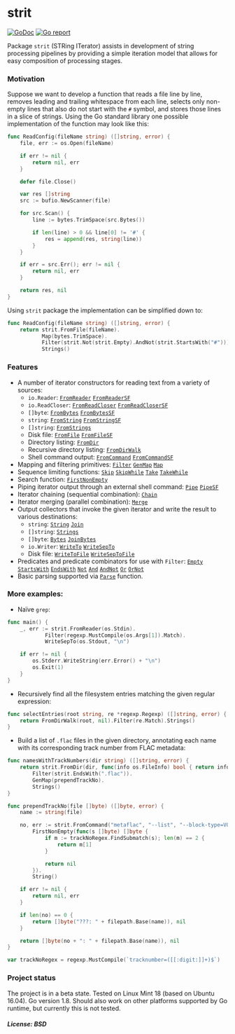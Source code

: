 # strit

[![GoDoc](https://godoc.org/github.com/maxim2266/strit?status.svg)](https://godoc.org/github.com/maxim2266/strit)
[![Go report](http://goreportcard.com/badge/maxim2266/strit)](http://goreportcard.com/report/maxim2266/strit)

Package `strit` (STRing ITerator) assists in development of string processing pipelines by providing a simple
iteration model that allows for easy composition of processing stages.

### Motivation
Suppose we want to develop a function that reads a file line by line, removes leading and trailing
whitespace from each line, selects only non-empty lines that also do not start with the `#` symbol, and
stores those lines in a slice of strings. Using the Go standard library one possible implementation
of the function may look like this:
```Go
func ReadConfig(fileName string) ([]string, error) {
	file, err := os.Open(fileName)

	if err != nil {
		return nil, err
	}

	defer file.Close()

	var res []string
	src := bufio.NewScanner(file)

	for src.Scan() {
		line := bytes.TrimSpace(src.Bytes())

		if len(line) > 0 && line[0] != '#' {
			res = append(res, string(line))
		}
	}

	if err = src.Err(); err != nil {
		return nil, err
	}

	return res, nil
}
```
Using `strit` package the implementation can be simplified down to:
```Go
func ReadConfig(fileName string) ([]string, error) {
	return strit.FromFile(fileName).
           Map(bytes.TrimSpace).
           Filter(strit.Not(strit.Empty).AndNot(strit.StartsWith("#"))).
           Strings()
```
### Features
* A number of iterator constructors for reading text from a variety of sources:
  * `io.Reader`:
  	[`FromReader`](https://godoc.org/github.com/maxim2266/strit#FromReader)
  	[`FromReaderSF`](https://godoc.org/github.com/maxim2266/strit#FromReaderSF)
  * `io.ReadCloser`:
  	[`FromReadCloser`](https://godoc.org/github.com/maxim2266/strit#FromReadCloser)
  	[`FromReadCloserSF`](https://godoc.org/github.com/maxim2266/strit#FromReadCloserSF)
  * `[]byte`:
  	[`FromBytes`](https://godoc.org/github.com/maxim2266/strit#FromBytes)
  	[`FromBytesSF`](https://godoc.org/github.com/maxim2266/strit#FromBytesSF)
  * `string`:
  	[`FromString`](https://godoc.org/github.com/maxim2266/strit#FromString)
  	[`FromStringSF`](https://godoc.org/github.com/maxim2266/strit#FromStringSF)
  * `[]string`:
  	[`FromStrings`](https://godoc.org/github.com/maxim2266/strit#FromStrings)
  * Disk file:
  	[`FromFile`](https://godoc.org/github.com/maxim2266/strit#FromFile)
  	[`FromFileSF`](https://godoc.org/github.com/maxim2266/strit#FromFileSF)
  * Directory listing:
  	[`FromDir`](https://godoc.org/github.com/maxim2266/strit#FromDir)
  * Recursive directory listing:
  	[`FromDirWalk`](https://godoc.org/github.com/maxim2266/strit#FromDirWalk)
  * Shell command output:
  	[`FromCommand`](https://godoc.org/github.com/maxim2266/strit#FromCommand)
  	[`FromCommandSF`](https://godoc.org/github.com/maxim2266/strit#FromCommandSF)
* Mapping and filtering primitives:
	[`Filter`](https://godoc.org/github.com/maxim2266/strit#Iter.Filter)
	[`GenMap`](https://godoc.org/github.com/maxim2266/strit#Iter.GenMap)
	[`Map`](https://godoc.org/github.com/maxim2266/strit#Iter.Map)
* Sequence limiting functions:
	[`Skip`](https://godoc.org/github.com/maxim2266/strit#Iter.Skip)
	[`SkipWhile`](https://godoc.org/github.com/maxim2266/strit#Iter.SkipWhile)
	[`Take`](https://godoc.org/github.com/maxim2266/strit#Iter.Take)
	[`TakeWhile`](https://godoc.org/github.com/maxim2266/strit#Iter.TakeWhile)
* Search function:
	[`FirstNonEmpty`](https://godoc.org/github.com/maxim2266/strit#Iter.FirstNonEmpty)
* Piping iterator output through an external shell command:
	[`Pipe`](https://godoc.org/github.com/maxim2266/strit#Iter.Pipe)
	[`PipeSF`](https://godoc.org/github.com/maxim2266/strit#Iter.PipeSF)
* Iterator chaining (sequential combination):
	[`Chain`](https://godoc.org/github.com/maxim2266/strit#Chain)
* Iterator merging (parallel combination):
	[`Merge`](https://godoc.org/github.com/maxim2266/strit#Merge)
* Output collectors that invoke the given iterator and write the result to various destinations:
  * `string`:
  	[`String`](https://godoc.org/github.com/maxim2266/strit#Iter.String)
  	[`Join`](https://godoc.org/github.com/maxim2266/strit#Iter.Join)
  * `[]string`:
  	[`Strings`](https://godoc.org/github.com/maxim2266/strit#Iter.Strings)
  * `[]byte`:
  	[`Bytes`](https://godoc.org/github.com/maxim2266/strit#Iter.Bytes)
  	[`JoinBytes`](https://godoc.org/github.com/maxim2266/strit#Iter.JoinBytes)
  * `io.Writer`:
  	[`WriteTo`](https://godoc.org/github.com/maxim2266/strit#Iter.WriteTo)
  	[`WriteSepTo`](https://godoc.org/github.com/maxim2266/strit#Iter.WriteSepTo)
  * Disk file:
  	[`WriteToFile`](https://godoc.org/github.com/maxim2266/strit#Iter.WriteToFile)
  	[`WriteSepToFile`](https://godoc.org/github.com/maxim2266/strit#Iter.WriteSepToFile)
* Predicates and predicate combinators for use with `Filter`:
	[`Empty`](https://godoc.org/github.com/maxim2266/strit#Empty)
	[`StartsWith`](https://godoc.org/github.com/maxim2266/strit#StartsWith)
	[`EndsWith`](https://godoc.org/github.com/maxim2266/strit#EndsWith)
	[`Not`](https://godoc.org/github.com/maxim2266/strit#Not)
	[`And`](https://godoc.org/github.com/maxim2266/strit#Pred.And)
	[`AndNot`](https://godoc.org/github.com/maxim2266/strit#Pred.AndNot)
	[`Or`](https://godoc.org/github.com/maxim2266/strit#Pred.Or)
	[`OrNot`](https://godoc.org/github.com/maxim2266/strit#Pred.OrNot)
* Basic parsing supported via [`Parse`](https://godoc.org/github.com/maxim2266/strit#Iter.Parse) function.

### More examples:
* Naïve `grep`:
```Go
func main() {
	_, err := strit.FromReader(os.Stdin).
			Filter(regexp.MustCompile(os.Args[1]).Match).
			WriteSepTo(os.Stdout, "\n")

	if err != nil {
		os.Stderr.WriteString(err.Error() + "\n")
		os.Exit(1)
	}
}
```
* Recursively find all the filesystem entries matching the given regular expression:
```Go
func selectEntries(root string, re *regexp.Regexp) ([]string, error) {
	return FromDirWalk(root, nil).Filter(re.Match).Strings()
}
```
* Build a list of `.flac` files in the given directory, annotating each name with its corresponding
track number from FLAC metadata:
```Go
func namesWithTrackNumbers(dir string) ([]string, error) {
	return strit.FromDir(dir, func(info os.FileInfo) bool { return info.Mode().IsRegular() }).
		Filter(strit.EndsWith(".flac")).
		GenMap(prependTrackNo).
		Strings()
}

func prependTrackNo(file []byte) ([]byte, error) {
	name := string(file)

	no, err := strit.FromCommand("metaflac", "--list", "--block-type=VORBIS_COMMENT", name).
		FirstNonEmpty(func(s []byte) []byte {
			if m := trackNoRegex.FindSubmatch(s); len(m) == 2 {
				return m[1]
			}

			return nil
		}).
		String()

	if err != nil {
		return nil, err
	}

	if len(no) == 0 {
		return []byte("???: " + filepath.Base(name)), nil
	}

	return []byte(no + ": " + filepath.Base(name)), nil
}

var trackNoRegex = regexp.MustCompile(`tracknumber=([[:digit:]]+)$`)
```

### Project status
The project is in a beta state. Tested on Linux Mint 18 (based on Ubuntu 16.04). Go version 1.8.
Should also work on other platforms supported by Go runtime, but currently this is not tested.

##### License: BSD
